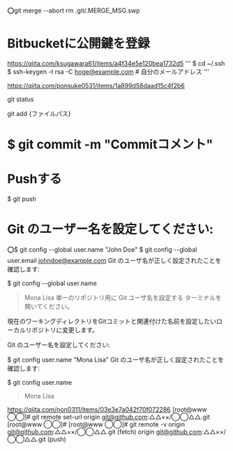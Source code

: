 ⭕️git merge --abort
rm .git/.MERGE_MSG.swp




# Bitbucketに公開鍵を登録
https://qiita.com/ksugawara61/items/a4f34e5e120bea1732d5
'''
$ cd ~/.ssh
$ ssh-keygen -t rsa -C hoge@example.com  # 自分のメールアドレス
'''

https://qiita.com/ponsuke0531/items/1a899d58daad15c4f2b6

git status

git add {ファイルパス}

# $ git commit -m "Commitコメント"

# Pushする
$ git push



# Git のユーザー名を設定してください:


⭕️$ git config --global user.name "John Doe"
$ git config --global user.email johndoe@example.com
Git のユーザ名が正しく設定されたことを確認します:

$ git config --global user.name
> Mona Lisa
単一のリポジトリ用に Git ユーザ名を設定する
ターミナルを開いてください。

現在のワーキングディレクトリをGitコミットと関連付けた名前を設定したいローカルリポジトリに変更します。

Git のユーザー名を設定してください:

$ git config user.name "Mona Lisa"
Git のユーザ名が正しく設定されたことを確認します:

$ git config user.name
> Mona Lisa


https://qiita.com/non0311/items/03e3e7a042f70f072286
[root@www ◯◯]# git remote set-url origin git@github.com:△△××/◯◯△△.git
[root@www ◯◯]# 
[root@www ◯◯]# git remote -v
origin  git@github.com:△△××/◯◯△△.git (fetch)
origin  git@github.com:△△××/◯◯△△.git (push)
